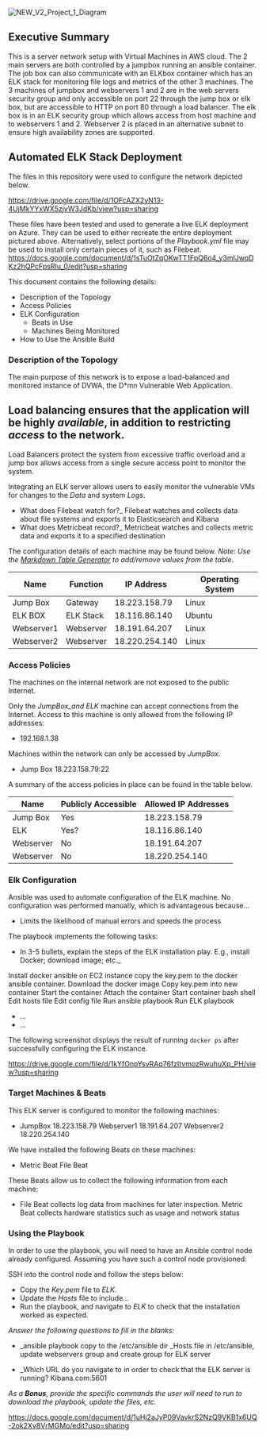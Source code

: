 ![NEW_V2_Project_1_Diagram](https://user-images.githubusercontent.com/85429397/137214263-231cf592-8130-47c8-a124-0db9b81a720d.jpg)

## Executive Summary

This is a server network setup with Virtual Machines in AWS cloud. The 2 main servers are both controlled by a jumpbox running an ansible container. The job box can also communicate with an ELKbox container which has an ELK stack for monitoring file logs and metrics of the other 3 machines. The 3 machines of jumpbox and webservers 1 and 2 are in the web servers security group and only accessible on port 22 through the jump box or elk box, but are accessible to HTTP on port 80 through a load balancer. The elk box is in an ELK security group which allows access from host machine and to webservers 1 and 2. Webserver 2 is placed in an alternative subnet to ensure high availability zones are supported. 

## Automated ELK Stack Deployment

The files in this repository were used to configure the network depicted below.

https://drive.google.com/file/d/1OFcAZX2yN13-4UjMkYYxWX5zjvW3JdKb/view?usp=sharing

These files have been tested and used to generate a live ELK deployment on Azure. They can be used to either recreate the entire deployment pictured above. Alternatively, select portions of the _Playbook.yml_ file may be used to install only certain pieces of it, such as Filebeat.
 https://docs.google.com/document/d/1sTuOtZqOKwTT1FpQ6o4_y3mIJwqDKz2hQPcFpsRIu_0/edit?usp=sharing 

This document contains the following details:
- Description of the Topology
- Access Policies
- ELK Configuration
  - Beats in Use
  - Machines Being Monitored
- How to Use the Ansible Build


### Description of the Topology

The main purpose of this network is to expose a load-balanced and monitored instance of DVWA, the D*mn Vulnerable Web Application.

Load balancing ensures that the application will be highly _available_, in addition to restricting _access_ to the network.
- 
Load Balancers protect the system from excessive traffic overload and a jump box allows access from a single secure access point to monitor the system. 

Integrating an ELK server allows users to easily monitor the vulnerable VMs for changes to the _Data_ and system _Logs_.
- What does Filebeat watch for?_ Filebeat watches and collects data about file systems and exports it to Elasticsearch and Kibana
- What does Metricbeat record?_ Metricbeat watches and collects metric data and exports it to a specified destination

The configuration details of each machine may be found below.
_Note: Use the [Markdown Table Generator](http://www.tablesgenerator.com/markdown_tables) to add/remove values from the table_.

| Name      | Function | IP Address   | Operating System |
|-----------|----------|--------------|------------------|
| Jump Box  | Gateway  | 18.223.158.79| Linux            |
| ELK BOX   | ELK Stack| 18.116.86.140| Ubuntu           |
| Webserver1| Webserver| 18.191.64.207| Linux            |
| Webserver2| Webserver|18.220.254.140| Linux            |

### Access Policies

The machines on the internal network are not exposed to the public Internet. 

Only the _JumpBox_and ELK_ machine can accept connections from the Internet. Access to this machine is only allowed from the following IP addresses:
- 192.168.1.38

Machines within the network can only be accessed by _JumpBox_.
- Jump Box 18.223.158.79:22

A summary of the access policies in place can be found in the table below.

| Name     | Publicly Accessible | Allowed IP Addresses|
|----------|---------------------|---------------------|
| Jump Box | Yes                 |18.223.158.79        |
| ELK      | Yes?                |18.116.86.140        | 
| Webserver| No                  |18.191.64.207        |
| Webserver| No                  |18.220.254.140       |

### Elk Configuration

Ansible was used to automate configuration of the ELK machine. No configuration was performed manually, which is advantageous because...
- Limits the likelihood of manual errors and speeds the process

The playbook implements the following tasks:
- In 3-5 bullets, explain the steps of the ELK installation play. E.g., install Docker; download image; etc._ 

Install docker ansible on EC2 instance
copy the key.pem to the docker ansible container. 
Download the docker image
Copy key.pem into new container
Start the container
Attach the container
Start container bash shell
Edit hosts file
Edit config file
Run ansible playbook
Run ELK playbook

- ...
- ...

The following screenshot displays the result of running `docker ps` after successfully configuring the ELK instance.

https://drive.google.com/file/d/1kYfOnpYsvRAq76fzltvmozRwuhuXp_PH/view?usp=sharing

### Target Machines & Beats
This ELK server is configured to monitor the following machines:
- JumpBox 18.223.158.79
  Webserver1 18.191.64.207
  Webserver2 18.220.254.140

We have installed the following Beats on these machines:
- Metric Beat
  File Beat

These Beats allow us to collect the following information from each machine:
- File Beat collects log data from machines for later inspection. Metric Beat collects hardware statistics such as usage and network status

### Using the Playbook
In order to use the playbook, you will need to have an Ansible control node already configured. Assuming you have such a control node provisioned: 

SSH into the control node and follow the steps below:
- Copy the _Key.pem_ file to _ELK_.
- Update the _Hosts_ file to include...
- Run the playbook, and navigate to _ELK_ to check that the installation worked as expected.

_Answer the following questions to fill in the blanks:_
- _ansible playbook copy to the /etc/ansible dir
  _Hosts file in /etc/ansible, update webservers group and create group for ELK server

- _Which URL do you navigate to in order to check that the ELK server is running? Kibana.com:5601

_As a **Bonus**, provide the specific commands the user will need to run to download the playbook, update the files, etc._

https://docs.google.com/document/d/1uHj2aJyP09VavkrS2NzQ9VKB1x6UQ-2ok2Xv8VrMGMo/edit?usp=sharing

